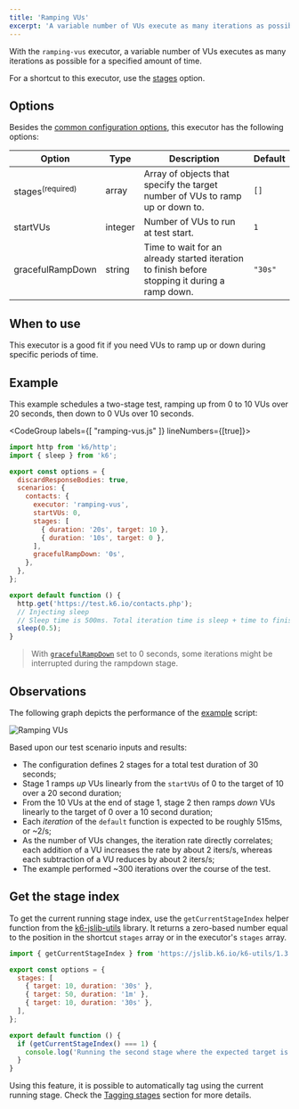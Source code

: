 ```yaml
---
title: 'Ramping VUs'
excerpt: 'A variable number of VUs execute as many iterations as possible for a specified amount of time.'
---
```


With the `ramping-vus` executor, a variable number of VUs executes as many iterations as possible for a specified amount of time.

For a shortcut to this executor, use the [stages](/using-k6/options#stages) option.

## Options

Besides the [common configuration options](/using-k6/scenarios#options),
this executor has the following options:

| Option             | Type    | Description                                                                                    | Default |
| ------------------ | ------- | ---------------------------------------------------------------------------------------------- | ------- |
| stages<sup>(required)</sup>          | array   | Array of objects that specify the target number of VUs to ramp up or down to.                  | `[]`    |
| startVUs         | integer | Number of VUs to run at test start.                                                            | `1`     |
| gracefulRampDown | string  | Time to wait for an already started iteration to finish before stopping it during a ramp down. | `"30s"` |

## When to use

This executor is a good fit if you need VUs to ramp up or down during specific periods
of time.

## Example

This example schedules a two-stage test, ramping up from 0 to 10 VUs over 20 seconds, then down
to 0 VUs over 10 seconds.

<CodeGroup labels={[ "ramping-vus.js" ]} lineNumbers={[true]}>

```javascript
import http from 'k6/http';
import { sleep } from 'k6';

export const options = {
  discardResponseBodies: true,
  scenarios: {
    contacts: {
      executor: 'ramping-vus',
      startVUs: 0,
      stages: [
        { duration: '20s', target: 10 },
        { duration: '10s', target: 0 },
      ],
      gracefulRampDown: '0s',
    },
  },
};

export default function () {
  http.get('https://test.k6.io/contacts.php');
  // Injecting sleep
  // Sleep time is 500ms. Total iteration time is sleep + time to finish request.
  sleep(0.5);
}
```

</CodeGroup>

<Blockquote mod="note" title="">

With [`gracefulRampDown`](/using-k6/scenarios/concepts/graceful-stop/#the-gracefulrampdown) set to 0 seconds, some iterations might be
interrupted during the rampdown stage.

</Blockquote>

## Observations

The following graph depicts the performance of the [example](#example) script:

![Ramping VUs](./images/ramping-vus.png)

Based upon our test scenario inputs and results:

* The configuration defines 2 stages for a total test duration of 30 seconds;
* Stage 1 ramps _up_ VUs linearly from the `startVUs` of 0 to the target of 10 over a 20 second duration;
* From the 10 VUs at the end of stage 1, stage 2 then ramps _down_ VUs linearly to the target of 0 over a 10 second duration;
* Each _iteration_ of the `default` function is expected to be roughly 515ms, or ~2/s;
* As the number of VUs changes, the iteration rate directly correlates; each addition of a VU increases the rate by  about 2 iters/s, whereas each subtraction of a VU reduces by about 2 iters/s;
* The example performed ~300 iterations over the course of the test.

## Get the stage index

To get the current running stage index, use the `getCurrentStageIndex` helper function from the [k6-jslib-utils](/javascript-api/jslib/utils) library. It returns a zero-based number equal to the position in the shortcut `stages` array or in the executor's `stages` array.

```javascript
import { getCurrentStageIndex } from 'https://jslib.k6.io/k6-utils/1.3.0/index.js';

export const options = {
  stages: [
    { target: 10, duration: '30s' },
    { target: 50, duration: '1m' },
    { target: 10, duration: '30s' },
  ],
};

export default function () {
  if (getCurrentStageIndex() === 1) {
    console.log('Running the second stage where the expected target is 50');
  }
}
```

Using this feature, it is possible to automatically tag using the current running stage. Check the [Tagging stages](/using-k6/tags-and-groups/#tagging-stages) section for more details.

